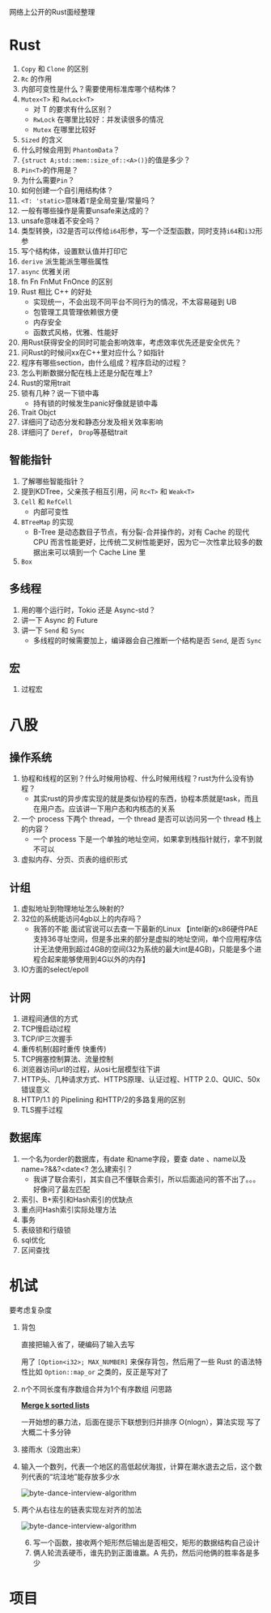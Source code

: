 网络上公开的Rust面经整理

# Rust

1. `Copy` 和 `Clone` 的区别
2. `Rc` 的作用
3. 内部可变性是什么？需要使用标准库哪个结构体？
4. `Mutex<T>` 和 `RwLock<T>` 
   - 对 T 的要求有什么区别？
   - `RwLock` 在哪里比较好：并发读很多的情况
   - `Mutex` 在哪里比较好
5. `Sized` 的含义
6. 什么时候会用到 `PhantomData`？
7. `{struct A;std::mem::size_of::<A>()}`的值是多少？
8. `Pin<T>`的作用是？
9. 为什么需要`Pin`？
10. 如何创建一个自引用结构体？
11. `<T: 'static>`意味着`T`是全局变量/常量吗？
12. 一般有哪些操作是需要unsafe来达成的？
13. unsafe意味着不安全吗？
14. 类型转换，i32是否可以传给`i64`形参，写一个泛型函数，同时支持`i64`和`i32`形参
15. 写个结构体，设置默认值并打印它
16. `derive` 派生能派生哪些属性
17. `async` 优雅关闭
18. fn Fn FnMut FnOnce 的区别
19. Rust 相比 C++ 的好处
    - 实现统一，不会出现不同平台不同行为的情况，不太容易碰到 UB
    - 包管理工具管理依赖很方便
    - 内存安全
    - 函数式风格，优雅、性能好
20. 用Rust获得安全的同时可能会影响效率，考虑效率优先还是安全优先？
21. 问Rust的时候问xx在C++里对应什么？如指针
22. 程序有哪些section，由什么组成？程序启动的过程？
23. 怎么判断数据分配在栈上还是分配在堆上?
24. Rust的常用trait
25. 锁有几种？说一下锁中毒
    - 持有锁的时候发生panic好像就是锁中毒
26. Trait Objct
27. 详细问了动态分发和静态分发及相关效率影响
28. 详细问了 `Deref`， `Drop`等基础trait

## 智能指针

1. 了解哪些智能指针？
2. 提到KDTree，父亲孩子相互引用，问 `Rc<T>` 和 `Weak<T>`
3. `Cell` 和 `RefCell`
   - 内部可变性
4. `BTreeMap` 的实现
   - B-Tree 是动态数目子节点，有分裂-合并操作的，对有 Cache 的现代 CPU 而言性能更好，比传统二叉树性能更好，因为它一次性拿比较多的数据出来可以填到一个 Cache Line 里
5. `Box`

## 多线程

1. 用的哪个运行时，Tokio 还是 Async-std？
2. 讲一下 Async 的 Future
3. 讲一下 `Send` 和 `Sync`
   - 多线程的时候需要加上，编译器会自己推断一个结构是否 `Send`, 是否 `Sync`

## 宏

1. 过程宏

# 八股

## 操作系统

1. 协程和线程的区别？什么时候用协程、什么时候用线程？rust为什么没有协程？
   - 其实rust的异步库实现的就是类似协程的东西，协程本质就是task，而且在用户态。应该讲一下用户态和内核态的关系
2. 一个 process 下两个 thread，一个 thread 是否可以访问另一个 thread 栈上的内容？
   - 一个 process 下是一个单独的地址空间，如果拿到栈指针就行，拿不到就不可以
3. 虚拟内存、分页、页表的组织形式

## 计组

1. 虚拟地址到物理地址怎么映射的?
2. 32位的系统能访问4gb以上的内存吗？
   - 我答的不能 面试官说可以去查一下最新的Linux 【intel新的x86硬件PAE支持36寻址空间，但是多出来的部分是虚拟的地址空间，单个应用程序估计无法使用到超过4GB的空间(32为系统的最大int是4GB)，只能是多个进程合起来能够使用到4G以外的内存】
3. IO方面的select/epoll

## 计网

1. 进程间通信的方式
2. TCP慢启动过程
3. TCP/IP三次握手
4. 重传机制(超时重传 快重传)
5. TCP拥塞控制算法、流量控制
6. 浏览器访问url的过程，从osi七层模型往下讲
7. HTTP头、几种请求方式、HTTPS原理、认证过程、HTTP 2.0、QUIC、50x错误意义
8. HTTP/1.1 的 Pipelining 和HTTP/2的多路复用的区别
9. TLS握手过程

## 数据库

1. 一个名为order的数据库，有date 和name字段，要查 date 、name以及name=?&&?<date<? 怎么建索引？ 
   - 我讲了联合索引，其实自己不懂联合索引，所以后面追问的答不出了。。。好像问了最左匹配
2. 索引、B+索引和Hash索引的优缺点
3. 重点问Hash索引实际处理方法
4. 事务
5. 表级锁和行级锁
6. sql优化
7. 区间查找

# 机试

要考虑复杂度

1. 背包

   直接把输入省了，硬编码了输入去写

   用了 `[Option<i32>; MAX_NUMBER]` 来保存背包，然后用了一些 Rust 的语法特性比如 `Option::map_or` 之类的，反正是写对了

2. n个不同长度有序数组合并为1个有序数组 问思路

   **[Merge k sorted lists](https://leetcode.com/problems/merge-k-sorted-lists/)**

   一开始想的暴力法，后面在提示下联想到归并排序 O(nlogn），算法实现 写了大概二十多分钟

3. 接雨水（没跑出来）

4. 输入一个数列，代表一个地区的高低起伏海拔，计算在潮水退去之后，这个数列代表的“坑洼地”能存放多少水

   ![byte-dance-interview-algorithm](https://blog.sbw.so/picture/art-198-1.png)

5. 两个从右往左的链表实现左对齐的加法

   ![byte-dance-interview-algorithm](https://blog.sbw.so/picture/art-198-2.png)

   6. 写一个函数，接收两个矩形然后输出是否相交，矩形的数据结构自己设计
   7. 俩人轮流丢硬币，谁先扔到正面谁羸。A 先扔，然后问他俩的胜率各是多少

# 项目

